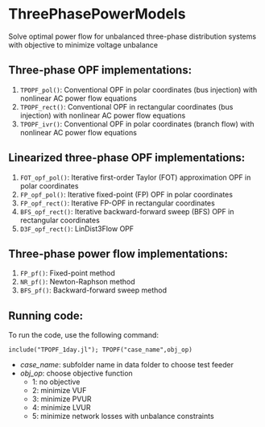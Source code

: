 # ThreePhasePowerModels
Solve optimal power flow for unbalanced three-phase distribution systems with objective to minimize voltage unbalance

## Three-phase OPF implementations:
1. `TPOPF_pol()`: Conventional OPF in polar coordinates (bus injection) with nonlinear AC power flow equations 
2. `TPOPF_rect()`: Conventional OPF in rectangular coordinates (bus injection) with nonlinear AC power flow equations
3. `TPOPF_ivr()`: Conventional OPF in polar coordinates (branch flow) with nonlinear AC power flow equations

## Linearized three-phase OPF implementations:
1. `FOT_opf_pol()`: Iterative first-order Taylor (FOT) approximation OPF in polar coordinates 
2. `FP_opf_pol()`: Iterative fixed-point (FP) OPF in polar coordinates 
3. `FP_opf_rect()`: Iterative FP-OPF in rectangular coordinates 
4. `BFS_opf_rect()`: Iterative backward-forward sweep (BFS) OPF in rectangular coordinates 
4. `D3F_opf_rect()`: LinDist3Flow OPF 

## Three-phase power flow implementations:
1. `FP_pf()`: Fixed-point method
1. `NR_pf()`: Newton-Raphson method
1. `BFS_pf()`: Backward-forward sweep method

## Running code:
To run the code, use the following command:
```@example overview
include("TPOPF_1day.jl"); TPOPF("case_name",obj_op)
``` 
   - *case_name*: subfolder name in data folder to choose test feeder
   - *obj_op*: choose objective function 
     - 1: no objective
     - 2: minimize VUF
	 - 3: minimize PVUR
	 - 4: minimize LVUR
	 - 5: minimize network losses with unbalance constraints


   

